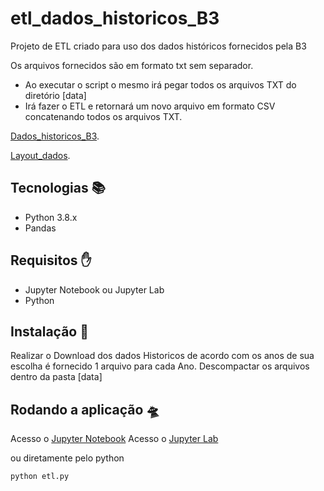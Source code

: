 # etl_dados_historicos_B3

Projeto de ETL criado para uso dos dados históricos fornecidos pela B3

Os arquivos fornecidos são em formato txt sem separador.

- Ao executar o script o mesmo irá pegar todos os arquivos TXT do diretório [data]
- Irá fazer o ETL e retornará um novo arquivo em formato CSV concatenando todos os arquivos TXT.

[Dados_historicos_B3](https://www.b3.com.br/pt_br/market-data-e-indices/servicos-de-dados/market-data/historico/mercado-a-vista/cotacoes-historicas/).

[Layout_dados](https://www.b3.com.br/data/files/33/67/B9/50/D84057102C784E47AC094EA8/SeriesHistoricas_Layout.pdf).

## Tecnologias 📚

- Python 3.8.x
- Pandas

## Requisitos ✋

- Jupyter Notebook ou Jupyter Lab
- Python

## Instalação 💽

Realizar o Download dos dados Historicos de acordo com os anos de sua escolha é fornecido 1 arquivo para cada Ano.
Descompactar os arquivos dentro da pasta [data]

## Rodando a aplicação 🛸

Acesso o [Jupyter Notebook](http://localhost:8889/)
Acesso o [Jupyter Lab](http://localhost:8888/)

ou diretamente pelo python

```sh
python etl.py
```
